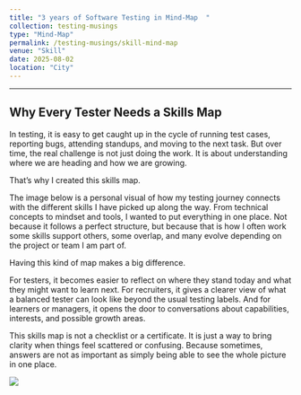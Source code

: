 ```yaml
---
title: "3 years of Software Testing in Mind-Map  "
collection: testing-musings
type: "Mind-Map"
permalink: /testing-musings/skill-mind-map
venue: "Skill"
date: 2025-08-02
location: "City"
---
```



---

## Why Every Tester Needs a Skills Map

In testing, it is easy to get caught up in the cycle of running test cases, reporting bugs, attending standups, and moving to the next task. But over time, the real challenge is not just doing the work. It is about understanding where we are heading and how we are growing.

That’s why I created this skills map.

The image below is a personal visual of how my testing journey connects with the different skills I have picked up along the way. From technical concepts to mindset and tools, I wanted to put everything in one place. Not because it follows a perfect structure, but because that is how I often work some skills support others, some overlap, and many evolve depending on the project or team I am part of.

Having this kind of map makes a big difference.

For testers, it becomes easier to reflect on where they stand today and what they might want to learn next.
For recruiters, it gives a clearer view of what a balanced tester can look like beyond the usual testing labels.
And for learners or managers, it opens the door to conversations about capabilities, interests, and possible growth areas.

This skills map is not a checklist or a certificate. It is just a way to bring clarity when things feel scattered or confusing. Because sometimes, answers are not as important as simply being able to see the whole picture in one place.


<img src='/images/skill-map.jpeg'>